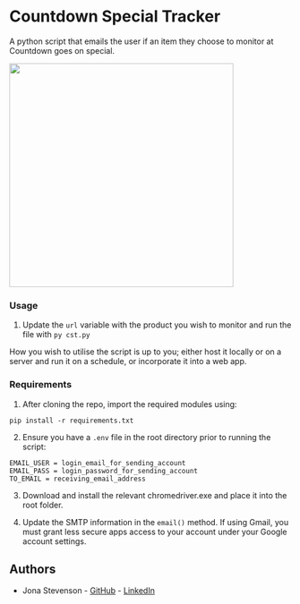# Countdown Special Tracker

A python script that emails the user if an item they choose to monitor at Countdown goes on special.

<img src="https://i.imgur.com/tzlDfQZ.png" width="400">

### Usage

1. Update the ```url``` variable with the product you wish to monitor and run the file with ```py cst.py```

How you wish to utilise the script is up to you; either host it locally or on a server and run it on a schedule, or incorporate it into a web app.

### Requirements

1. After cloning the repo, import the required modules using:
```
pip install -r requirements.txt
```

2. Ensure you have a `.env` file in the root directory prior to running the script:
```
EMAIL_USER = login_email_for_sending_account
EMAIL_PASS = login_password_for_sending_account
TO_EMAIL = receiving_email_address
```
3. Download and install the relevant chromedriver.exe and place it into the root folder.

4. Update the SMTP information in the ```email()``` method. If using Gmail, you must grant less secure apps access to your account under your Google account settings.


## Authors

* Jona Stevenson - [GitHub](https://github.com/Jona-NZ) - [LinkedIn](https://www.linkedin.com/in/jona-stevenson-nz/)
